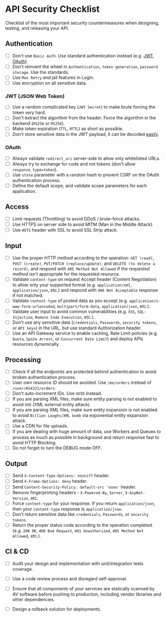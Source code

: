 # API Security Checklist

Checklist of the most important security countermeasures when designing, testing, and releasing your API.

## Authentication

* [ ] Don't use `Basic Auth`. Use standard authentication instead \(e.g. [JWT](https://jwt.io/), [OAuth](https://oauth.net/)\).
* [ ] Don't reinvent the wheel in `Authentication`, `token generation`, `password storage`. Use the standards.
* [ ] Use `Max Retry` and jail features in Login.
* [ ] Use encryption on all sensitive data.

### JWT \(JSON Web Token\)

* [ ] Use a random complicated key \(`JWT Secret`\) to make brute forcing the token very hard.
* [ ] Don't extract the algorithm from the header. Force the algorithm in the backend \(`HS256` or `RS256`\).
* [ ] Make token expiration \(`TTL`, `RTTL`\) as short as possible.
* [ ] Don't store sensitive data in the JWT payload, it can be decoded [easily](https://jwt.io/#debugger-io).

### OAuth

* [ ] Always validate `redirect_uri` server-side to allow only whitelisted URLs.
* [ ] Always try to exchange for code and not tokens \(don't allow `response_type=token`\).
* [ ] Use `state` parameter with a random hash to prevent CSRF on the OAuth authentication process.
* [ ] Define the default scope, and validate scope parameters for each application.

## Access

* [ ] Limit requests \(Throttling\) to avoid DDoS / brute-force attacks.
* [ ] Use HTTPS on server side to avoid MITM \(Man in the Middle Attack\).
* [ ] Use `HSTS` header with SSL to avoid SSL Strip attack.

## Input

* [ ] Use the proper HTTP method according to the operation: `GET (read)`, `POST (create)`, `PUT/PATCH (replace/update)`, and `DELETE (to delete a record)`, and respond with `405 Method Not Allowed` if the requested method isn't appropriate for the requested resource.
* [ ] Validate `content-type` on request Accept header \(Content Negotiation\) to allow only your supported format \(e.g. `application/xml`, `application/json`, etc.\) and respond with `406 Not Acceptable` response if not matched.
* [ ] Validate `content-type` of posted data as you accept \(e.g. `application/x-www-form-urlencoded`, `multipart/form-data`, `application/json`, etc.\).
* [ ] Validate user input to avoid common vulnerabilities \(e.g. `XSS`, `SQL-Injection`, `Remote Code Execution`, etc.\).
* [ ] Don't use any sensitive data \(`credentials`, `Passwords`, `security tokens`, or `API keys`\) in the URL, but use standard Authorization header.
* [ ] Use an API Gateway service to enable caching, Rate Limit policies \(e.g. `Quota`, `Spike Arrest`, or `Concurrent Rate Limit`\) and deploy APIs resources dynamically.

## Processing

* [ ] Check if all the endpoints are protected behind authentication to avoid broken authentication process.
* [ ] User own resource ID should be avoided. Use `/me/orders` instead of `/user/654321/orders`.
* [ ] Don't auto-increment IDs. Use `UUID` instead.
* [ ] If you are parsing XML files, make sure entity parsing is not enabled to avoid `XXE` \(XML external entity attack\).
* [ ] If you are parsing XML files, make sure entity expansion is not enabled to avoid `Billion Laughs/XML bomb` via exponential entity expansion attack.
* [ ] Use a CDN for file uploads.
* [ ] If you are dealing with huge amount of data, use Workers and Queues to process as much as possible in background and return response fast to avoid HTTP Blocking.
* [ ] Do not forget to turn the DEBUG mode OFF.

## Output

* [ ] Send `X-Content-Type-Options: nosniff` header.
* [ ] Send `X-Frame-Options: deny` header.
* [ ] Send `Content-Security-Policy: default-src 'none'` header.
* [ ] Remove fingerprinting headers - `X-Powered-By`, `Server`, `X-AspNet-Version`, etc.
* [ ] Force `content-type` for your response. If you return `application/json`, then your `content-type` response is `application/json`.
* [ ] Don't return sensitive data like `credentials`, `Passwords`, or `security tokens`.
* [ ] Return the proper status code according to the operation completed. \(e.g. `200 OK`, `400 Bad Request`, `401 Unauthorized`, `405 Method Not Allowed`, etc.\).

## CI & CD

* [ ] Audit your design and implementation with unit/integration tests coverage.
* [ ] Use a code review process and disregard self-approval.
* [ ] Ensure that all components of your services are statically scanned by AV software before pushing to production, including vendor libraries and other dependencies.
* [ ] Design a rollback solution for deployments.

